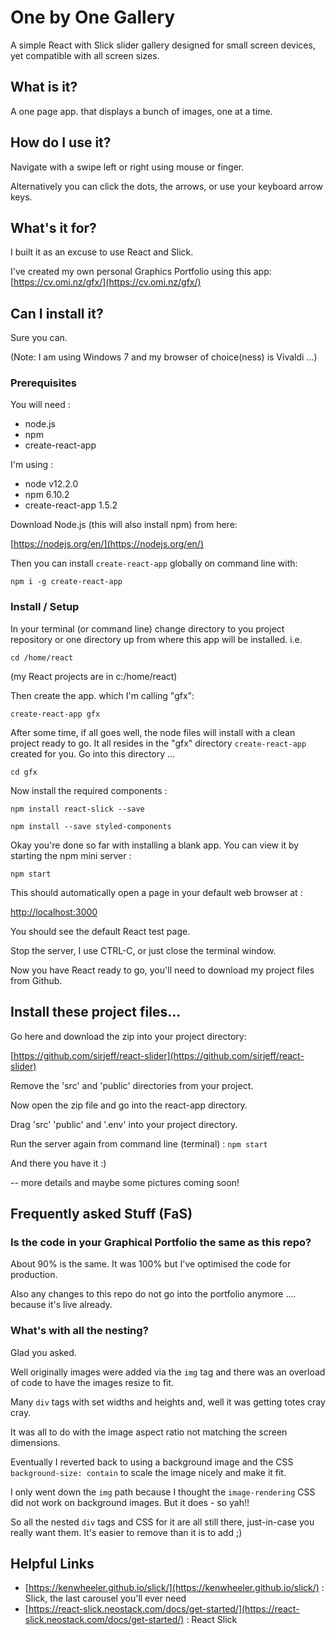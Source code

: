 # One by One Gallery

A simple React with Slick slider gallery designed for small screen devices, yet compatible with all screen sizes.

## What is it?
A one page app. that displays a bunch of images, one at a time.

## How do I use it?
Navigate with a swipe left or right using mouse or finger.

Alternatively you can click the dots, the arrows, or use your keyboard arrow keys.

## What's it for?
I built it as an excuse to use React and Slick.

I've created my own personal Graphics Portfolio using this app:
[https://cv.omi.nz/gfx/](https://cv.omi.nz/gfx/)

## Can I install it?
Sure you can.

(Note: I am using Windows 7 and my browser of choice(ness) is Vivaldi ...)

### Prerequisites
You will need :
- node.js
- npm
- create-react-app

I'm using :
- node v12.2.0
- npm 6.10.2
- create-react-app 1.5.2


Download Node.js (this will also install npm) from here:

[https://nodejs.org/en/](https://nodejs.org/en/)

Then you can install `create-react-app` globally on command line with:

`npm i -g create-react-app`


### Install / Setup
In your terminal (or command line) change directory to you project repository or one directory up from where this app will be installed.
i.e.

`cd /home/react`

(my React projects are in c:/home/react)

Then create the app. which I'm calling "gfx":

`create-react-app gfx `

After some time, if all goes well, the node files will install with a clean project ready to go.
It all resides in the "gfx" directory `create-react-app` created for you.
Go into this directory ...

`cd gfx`

Now install the required components :

`npm install react-slick --save`

`npm install --save styled-components`

Okay you're done so far with installing a blank app. You can view it by starting the npm mini server :

`npm start`

This should automatically open a page in your default web browser at :

[http://localhost:3000](http://localhost:3000)

You should see the default React test page.

Stop the server, I use CTRL-C, or just close the terminal window.

Now you have React ready to go, you'll need to download my project files from Github.

## Install these project files...

Go here and download the zip into your project directory:

[https://github.com/sirjeff/react-slider](https://github.com/sirjeff/react-slider)

Remove the 'src' and 'public' directories from your project.

Now open the zip file and go into the react-app directory.

Drag 'src' 'public' and '.env' into your project directory.

Run the server again from command line (terminal) : `npm start`

And there you have it :)

-- more details and maybe some pictures coming soon!

## Frequently asked Stuff (FaS)
### Is the code in your Graphical Portfolio the same as this repo?
About 90% is the same. 
It was 100% but I've optimised the code for production.

Also any changes to this repo do not go into the portfolio anymore .... because it's live already.

### What's with all the nesting?
Glad you asked.

Well originally images were added via the `img` tag and there was an overload of code to have the images resize to fit.

Many `div` tags with set widths and heights and, well it was getting totes cray cray.

It was all to do with the image aspect ratio not matching the screen dimensions.

Eventually I reverted back to using a background image and the CSS `background-size: contain` to scale the image nicely and make it fit.

I only went down the `img` path because I thought the `image-rendering` CSS did not work on background images. But it does - so yah!!

So all the nested `div` tags and CSS for it are all still there, just-in-case you really want them. It's easier to remove than it is to add ;)


## Helpful Links
- [https://kenwheeler.github.io/slick/](https://kenwheeler.github.io/slick/) : Slick, the last carousel you'll ever need
- [https://react-slick.neostack.com/docs/get-started/](https://react-slick.neostack.com/docs/get-started/) : React Slick


